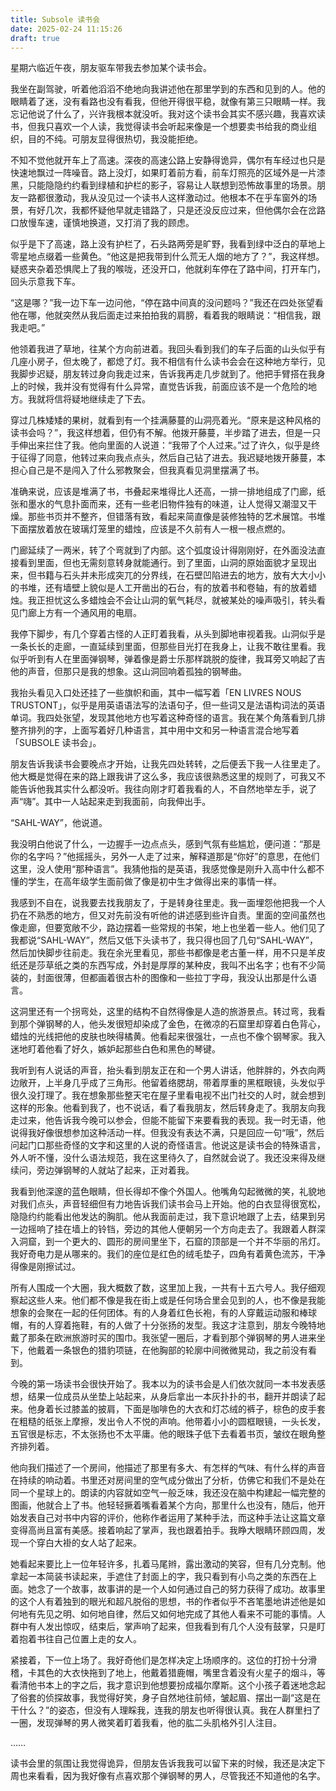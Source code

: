 ```yaml
---
title: Subsole 读书会
date: 2025-02-24 11:15:26
draft: true
---
```


星期六临近午夜，朋友驱车带我去参加某个读书会。

我坐在副驾驶，听着他滔滔不绝地向我讲述他在那里学到的东西和见到的人。他的眼睛着了迷，没有看路也没有看我，但他开得很平稳，就像有第三只眼睛一样。我忘记他说了什么了，兴许我根本就没听。我对这个读书会其实不感兴趣，我喜欢读书，但我只喜欢一个人读，我觉得读书会听起来像是一个想要卖书给我的商业组织，目的不纯。可朋友显得很热切，我没能拒绝。

不知不觉他就开车上了高速。深夜的高速公路上安静得诡异，偶尔有车经过也只是快速地飘过一阵噪音。路上没灯，如果盯着前方看，前车灯照亮的区域外是一片漆黑，只能隐隐约约看到绿植和护栏的影子，容易让人联想到恐怖故事里的场景。朋友一路都很激动，我从没见过一个读书人这样激动过。他根本不在乎车窗外的场景，有好几次，我都怀疑他早就走错路了，只是还没反应过来，但他偶尔会在岔路口放慢车速，谨慎地换道，又打消了我的顾虑。

似乎是下了高速，路上没有护栏了，石头路两旁是旷野，我看到绿中泛白的草地上零星地点缀着一些黄色。“他这是把我带到什么荒无人烟的地方了？”，我这样想。疑惑夹杂着恐惧爬上了我的喉咙，还没开口，他就刹车停在了路中间，打开车门，回头示意我下车。

“这是哪？”我一边下车一边问他，“停在路中间真的没问题吗？”我还在四处张望看他在哪，他就突然从我后面走过来拍拍我的肩膀，看着我的眼睛说：“相信我，跟我走吧。”

他领着我进了草地，往某个方向前进着。我回头看到我们的车子后面的山头似乎有几座小房子，但太晚了，都熄了灯。我不相信有什么读书会会在这种地方举行，见我脚步迟疑，朋友转过身向我走过来，告诉我再走几步就到了。他把手臂搭在我身上的时候，我并没有觉得有什么异常，直觉告诉我，前面应该不是一个危险的地方。我就将信将疑地继续走了下去。

穿过几株矮矮的果树，就看到有一个挂满藤蔓的山洞亮着光。“原来是这种风格的读书会吗？”，我这样想着，但仍有不解。他拨开藤蔓，半步踏了进去，但是一只手伸出来拦住了我。他向里面的人说道：“我带了个人过来。”过了许久，似乎是终于征得了同意，他转过来向我点点头，然后自己钻了进去。我迟疑地拨开藤蔓，本担心自己是不是闯入了什么邪教聚会，但我真看见洞里摆满了书。

准确来说，应该是堆满了书，书叠起来堆得比人还高，一排一排地组成了门廊，纸张和墨水的气息扑面而来，还有一些老旧物件独有的味道，让人觉得又潮湿又干燥。那些书页并不整齐，但错落有致，看起来简直像是装修独特的艺术展馆。书堆下面摆放着放在玻璃灯笼里的蜡烛，应该是不久前有人一根一根点燃的。

门廊延续了一两米，转了个弯就到了内部。这个弧度设计得刚刚好，在外面没法直接看到里面，但也无需刻意转身就能通行。到了里面，山洞的原始面貌才呈现出来，但书籍与石头并未形成突兀的分界线，在石壁凹陷进去的地方，放有大大小小的书堆，还有墙壁上貌似是人工开凿出的石台，有的放着书和卷轴，有的放着蜡烛。我正担忧这么多蜡烛会不会让山洞的氧气耗尽，就被某处的噪声吸引，转头看见门廊上方有一个通风用的电扇。

我停下脚步，有几个穿着古怪的人正盯着我看，从头到脚地审视着我。山洞似乎是一条长长的走廊，一直延续到里面，但那些目光打在我身上，让我不敢往里看。我似乎听到有人在里面弹钢琴，弹着像是爵士乐那样跳脱的旋律，我耳旁又响起了吉他的声音，但那只是我的想象。这山洞回响着孤独的钢琴曲。

我抬头看见入口处还挂了一些旗帜和画，其中一幅写着「EN LIVRES NOUS TRUSTONT」，似乎是用英语语法写的法语句子，但一些词又是法语构词法的英语单词。我四处张望，发现其他地方也写着这种奇怪的语言。我在某个角落看到几排整齐排列的字，上面写着好几种语言，其中用中文和另一种语言混合地写着「SUBSOLE 读书会」。

朋友告诉我读书会要晚点才开始，让我先四处转转，之后便丢下我一人往里走了。他大概是觉得在来的路上跟我讲了这么多，我应该很熟悉这里的规则了，可我又不能告诉他我其实什么都没听。我往向刚才盯着我看的人，不自然地举左手，说了声“嗨”。其中一人站起来走到我面前，向我伸出手。

“SAHL-WAY”，他说道。

我没明白他说了什么，一边握手一边点点头，感到气氛有些尴尬，便问道：“那是你的名字吗？”他摇摇头，另外一人走了过来，解释道那是“你好”的意思，在他们这里，没人使用“那种语言”。我猜他指的是英语，我感觉像是刚升入高中什么都不懂的学生，在高年级学生面前做了像是初中生才做得出来的事情一样。

我感到不自在，说我要去找我朋友了，于是转身往里走。我一面埋怨他把我一个人扔在不熟悉的地方，但又对先前没有听他的讲述感到些许自责。里面的空间虽然也像走廊，但要宽敞不少，路边摆着一些常规的书架，地上也坐着一些人。他们见了我都说“SAHL-WAY”，然后又低下头读书了，我只得也回了几句“SAHL-WAY”，然后加快脚步往前走。我在余光里看见，那些书都像是老古董一样，用不只是羊皮纸还是莎草纸之类的东西写成，外封是厚厚的某种皮，我叫不出名字；也有不少简装的，封面很薄，但都画着很古朴的图像和一些拉丁字母，我没认出那是什么语言。

这洞里还有一个拐弯处，这里的结构不自然得像是人造的旅游景点。转过弯，我看到那个弹钢琴的人，他头发很短却染成了金色，在微凉的石窟里却穿着白色背心，蜡烛的光线把他的皮肤也映得橘黄。他看起来很强壮，一点也不像个钢琴家。我入迷地盯着他看了好久，嫉妒起那些白色和黑色的琴键。

我听到有人说话的声音，抬头看到朋友正在和一个男人讲话，他胖胖的，外衣向两边敞开，上半身几乎成了三角形。他留着络腮胡，带着厚重的黑框眼镜，头发似乎很久没打理了。我在想象那些整天宅在屋子里看电视不出门社交的人时，就会想到这样的形象。他看到我了，也不说话，看了看我朋友，然后转身走了。我朋友向我走过来，他告诉我今晚可以参会，但能不能留下来要看我的表现。我一时无语，他说得我好像很想参加这种活动一样。但我没有表达不满，只是回应一句“哦”，然后问起门口那些奇怪的文字和这里的人说的奇怪语言。他说这是读书会的特殊语言，外人听不懂，没什么语法规范，我在这里待久了，自然就会说了。我还没来得及继续问，旁边弹钢琴的人就站了起来，正对着我。

我看到他深邃的蓝色眼睛，但长得却不像个外国人。他嘴角勾起微微的笑，礼貌地对我们点头，声音轻细但有力地告诉我们读书会马上开始。他的白衣显得很宽松，隐隐约约能看出他发达的胸肌。他从我面前走过，我下意识地跟了上去，结果到另一边摇响了挂在墙上的铃铛，旁边的其他人便朝另一个方向走去了。我跟着人群深入洞窟，到一个更大的、圆形的房间里坐下，石窟的顶部是一个并不华丽的吊灯。我好奇电力是从哪来的。我们的座位是红色的绒毛垫子，四角有着黄色流苏，干净得像是刚擦试过。

所有人围成一个大圈，我大概数了数，这里加上我，一共有十五六号人。我仔细观察起这些人来。他们都不像是我在街上或是任何场合里会见到的人，也不像是我能想象的会聚在一起的任何团体。有的人身着红色长袍，有的人穿戴运动服和棒球帽，有的人穿着拖鞋，有的人做了十分张扬的发型。我这才注意到，朋友今晚特地戴了那条在欧洲旅游时买的围巾。我张望一圈后，才看到那个弹钢琴的男人进来坐下，他戴着一条银色的猎豹项链，在他胸部的轮廓中间微微晃动，我之前没有看到。

今晚的第一场读书会很快开始了。我本以为的读书会是人们依次就同一本书发表感想，结果一位成员从坐垫上站起来，从身后拿出一本灰扑扑的书，翻开并朗读了起来。他身着长过膝盖的披肩，下面是咖啡色的大衣和灯芯绒的裤子，棕色的皮手套在粗糙的纸张上摩擦，发出令人不悦的声响。他带着小小的圆框眼镜，一头长发，五官很是标志，不太张扬也不太平庸。他的眼珠子低下去看着书页，皱纹在眼角整齐排列着。

他向我们描述了一个房间，他描述了那里有多大、有怎样的气味、有什么样的声音在持续的响动着。书里还对房间里的空气成分做出了分析，仿佛它和我们不是处在同一个星球上的。朗读的内容就如空气一般乏味，我还没在脑中构建起一幅完整的图画，他就合上了书。他轻轻撅着嘴看着某个方向，那里什么也没有，随后，他开始发表自己对书中内容的评价，他称作者运用了某种手法，而这种手法让这篇文章变得高尚且富有美感。接着响起了掌声，我也跟着拍手。我睁大眼睛环顾四周，发现一个穿白大褂的女人站了起来。

她看起来要比上一位年轻许多，扎着马尾辫，露出激动的笑容，但有几分克制。他拿起一本简装书读起来，手遮住了封面上的字，我只看到有小鸟之类的东西在上面。她念了一个故事，故事讲的是一个人如何通过自己的努力获得了成功。故事里的这个人有着独到的眼光和超凡脱俗的思想，书的作者似乎不吝笔墨地讲述他是如何地有先见之明、如何地自律，然后又如何地完成了其他人看来不可能的事情。人群中有人发出惊叹，结束后，掌声响了起来，但我看到有几个人没有鼓掌，只是盯着抱着书往自己位置上走的女人。

紧接着，下一位上场了。我好奇他们是怎样决定上场顺序的。这位的打扮十分滑稽，卡其色的大衣快拖到了地上，他戴着猎鹿帽，嘴里含着没有火星子的烟斗，等看清他书本上的字之后，我才意识到他想要扮成福尔摩斯。这个小孩子着迷地念起了俗套的侦探故事，我觉得好笑，身子自然地往前倾，皱起眉、摆出一副“这是在干什么？”的姿态，但没有人理睬我，连我的朋友也听得很认真。我在人群里扫了一圈，发现弹琴的男人微笑着盯着我看，他的肱二头肌格外引人注目。

……

读书会里的氛围让我觉得诡异，但朋友告诉我我可以留下来的时候，我还是决定下周也来看看，因为我好像有点喜欢那个弹钢琴的男人，尽管我还不知道他的名字。